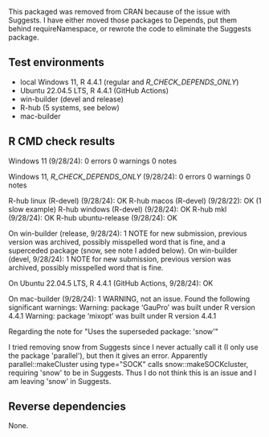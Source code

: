 This packaged was removed from CRAN because of the issue with Suggests.
I have either moved those packages to Depends, put them behind requireNamespace,
or rewrote the code to eliminate the Suggests package.

## Test environments
* local Windows 11, R 4.4.1 (regular and _R_CHECK_DEPENDS_ONLY_)
* Ubuntu 22.04.5 LTS, R 4.4.1 (GitHub Actions)
* win-builder (devel and release)
* R-hub (5 systems, see below)
* mac-builder

## R CMD check results

Windows 11 (9/28/24): 0 errors 0 warnings 0 notes

Windows 11, _R_CHECK_DEPENDS_ONLY_ (9/28/24): 0 errors 0 warnings 0 notes

R-hub linux (R-devel) (9/28/24): OK
R-hub macos (R-devel) (9/28/22): OK (1 slow example)
R-hub windows (R-devel) (9/28/24): OK
R-hub mkl (9/28/24): OK
R-hub ubuntu-release (9/28/24): OK

On win-builder (release, 9/28/24): 1 NOTE for new submission, previous version
was archived, possibly misspelled word that is fine, and a superceded package
(snow, see note I added below).
On win-builder (devel, 9/28/24): 1 NOTE for new submission, previous version
was archived, possibly misspelled word that is fine.

On Ubuntu 22.04.5 LTS, R 4.4.1 (GitHub Actions, 9/28/24): OK

On mac-builder (9/28/24): 1 WARNING, not an issue.
Found the following significant warnings:
  Warning: package ‘GauPro’ was built under R version 4.4.1
  Warning: package ‘mixopt’ was built under R version 4.4.1


Regarding the note for "Uses the superseded package: 'snow'"

I tried removing snow from Suggests since I never actually
call it (I only use the package 'parallel'), but then it gives an error.
Apparently parallel::makeCluster using type="SOCK" calls snow::makeSOCKcluster,
requiring 'snow' to be in Suggests.
Thus I do not think this is an issue and I am leaving 'snow' in Suggests.



## Reverse dependencies

None.
